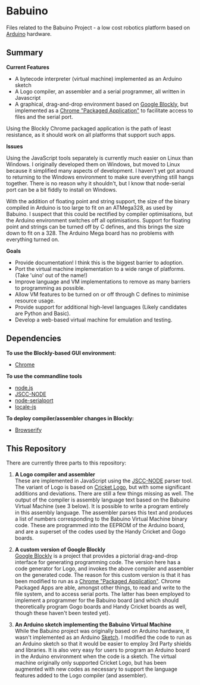 Babuino
=======
Files related to the Babuino Project - a low cost robotics platform based on 
[Arduino](http://www.arduino.cc/) hardware. 

Summary
-------

**Current Features**

* A bytecode interpreter (virtual machine) implemented as an Arduino sketch
* A Logo compiler, an assembler and a serial programmer, all written in Javascript
* A graphical, drag-and-drop environment based on [Google Blockly](http://code.google.com/p/blockly/), but implemented as a [Chrome "Packaged Application"](https://developer.chrome.com/apps/about_apps) to facilitate access to files and the serial port.

Using the Blockly Chrome packaged application is the path of least resistance, as it should work on all platforms that support such apps.

**Issues**

Using the JavaScript tools separately is currently much easier on Linux than Windows. 
I originally developed them on Windows, but moved to Linux because it simplified many aspects of development.
I haven't yet got around to returning to the Windows environment to make sure everything still hangs together.
There is no reason why it shouldn't, but I know that node-serial port can be a bit fiddly to install on Windows.

With the addition of floating point and string support, the size of the binary compiled in Arduino is too
large to fit on an ATMega328, as used by Babuino. I suspect that this could be rectified by compiler 
optimisations, but the Arduino environment switches off all optimisations. Support for floating point
and strings can be turned off by C defines, and this brings the size down to fit on a 328. The Arduino
Mega board has no problems with everything turned on.

**Goals**

* Provide documentation! I think this is the biggest barrier to adoption.
* Port the virtual machine implementation to a wide range of platforms. (Take 'uino' out of the name!)
* Improve language and VM implementations to remove as many barriers to programming as possible.
* Allow VM features to be turned on or off through C defines to minimise resource usage.
* Provide support for additional high-level languages (Likely candidates are Python and Basic).
* Develop a web-based virtual machine for emulation and testing.

Dependencies
------------

**To use the Blockly-based GUI environment:**

* [Chrome](https://www.google.com/chrome/browser/)

**To use the commandline tools**

* [node.js](http://nodejs.org/)
* [JSCC-NODE](https://github.com/badlee/JSCC-NODE)
* [node-serialport](https://github.com/voodootikigod/node-serialport)
* [locale-js](https://github.com/chleck/locale-js)

**To deploy compiler/assembler changes in Blockly:**

* [Browserify](http://browserify.org/)


This Repository
---------------

There are currently three parts to this repository:

1. **A Logo compiler and assembler**  
These are implemented in JavaScript using the [JSCC-NODE](https://github.com/badlee/JSCC-NODE) parser tool. 
The variant of Logo is based on [Cricket Logo](http://www.gogoboard.org/cricket-logo-command-reference-0), 
but with some significant additions and deviations. There are still a few things missing as well.
The output of the compiler is assembly language text based on the Babuino Virtual Machine (see 3 below). 
It is possible to write a program entirely in this assembly language.
The assembler parses this text and produces a list of numbers corresponding to the Babuino Virtual Machine 
binary code. These are programmed into the EEPROM of the Arduino board, and are a superset of the codes used 
by the Handy Cricket and Gogo boards.
 
2. **A custom version of Google Blockly**  
[Google Blockly](http://code.google.com/p/blockly/) is a project that provides a pictorial drag-and-drop interface for generating programming code. The version here has a code generator for Logo, and invokes the above compiler and 
assembler on the generated code. The reason for this custom version is that
it has been modified to run as a [Chrome "Packaged Application"](https://developer.chrome.com/apps/about_apps). Chrome 
Packaged Apps are able, amongst other things, to read and write to the file
system, and to access serial ports. The latter has been employed to implement
a programmer for the Babuino board (and which should theoretically program
Gogo boards and Handy Cricket boards as well, though these haven't been 
tested yet).
    
3. **An Arduino sketch implementing the Babuino Virtual Machine**  
While the Babuino project was originally based on Arduino hardware, it wasn't
implemented as an Arduino [Sketch](http://arduino.cc/en/Tutorial/Sketch). I modified the code to run as an 
Arduino sketch so that it would be easier to employ 3rd Party shields and libraries. It is also very easy
for users to program an Arduino board in the Arduino environment when the code is a sketch.
The virtual machine originally only supported Cricket Logo, but has been 
augmented with new codes as necessary to support the language features added 
to the Logo compiler (and assembler).
 

